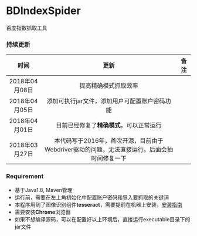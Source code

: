 # BDIndexSpider
百度指数抓取工具

### 持续更新

|时间|更新|备注|
|:-:|:-:|:-:|
|2018年04月08日|提高精确模式抓取效率||
|2018年04月05日|添加可执行jar文件，添加用户可配置账户密码功能||
|2018年04月01日|目前已经修复了**精确模式**，可以正常运行||
|2018年03月27日|本代码写于2016年，首次开源，目前由于Webdriver驱动的问题，无法直接运行。后面会抽时间修复一下||

### Requirement

- 基于Java1.8, Maven管理
- 运行前，需要在左上角初始化中配置账户密码和导入要抓取的关键词
- 本程序用到了图像识别组件**tesseract**，需要提前在机器上安装，[安装指南](https://github.com/tesseract-ocr/tesseract)
- 需要安装**Chrome**浏览器
- 如果不想编译源码，可以在配置好以上环境后，直接运行executable目录下的jar文件
